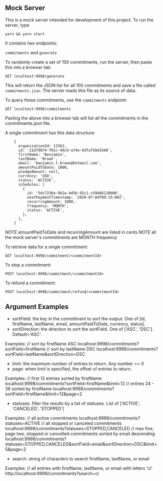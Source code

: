 ## Mock Server

This is a mock server intended for development of this project.  To run the server, type

`yarn && yarn start`

It contains two endpoints:

`commitments` and `generate`

To randomly create a set of 100 commitments, run the server, then paste this into a browser tab:

`GET localhost:9998/generate`

This will return the JSON list for all 100 commitments and save a file called `commitments.json`.  The server reads this file as its source of data.

To query these commitments, use the `commitments` endpoint:

`GET localhost:9998/commitments`

Pasting the above into a browser tab will list all the commitments in the commitments.json file.

A single commitment has this data structure:

```
    {
      organizationId: 12363,
      id: '21d79074-f01c-40cd-a74e-93fa758e5568',
      firstName: 'Benjamin',
      lastName: 'Brown',
      email: 'benjamin.t.brown@hotmail.com',
      amountPaidToDate: 1000,
      pledgeAmount: null,
      currency: 'USD',
      status: 'ACTIVE',
      schedules: [
        {
          id: '5dc7236e-9b2a-4d5b-92c1-c59b86120b06',
          nextPaymentTimestamp: '2020-07-04T09:35:00Z',
          recurringAmount: 1000,
          frequency: 'MONTH',
          status: 'ACTIVE',
        },
      ],
    }
```

*NOTE* amountPaidToDate and recurringAmount are listed in cents
*NOTE* all the mock server's commitments are MONTH frequency

To retrieve data for a single commitment:

`GET localhost:9998/commitment/<commitmentId>`

To stop a commitment:

`POST localhost:9998/commitment/<commitmentId>`

To refund a commitment:

`POST localhost:9998/commitment/refund/<commitmentId>`

## Argument Examples

- sortField: the key in the commitment to sort the output.  One of [id, firstName, lastName, email, amountPaidToDate, currency, status].
- sortDirection: the direction to sort the sortField.  One of ['ASC', 'DSC'].  Default='ASC'.

Examples: 
  // sort by firstName ASC
  localhost:9998/commitments?sortField=firstName
  // sort by lastName DSC
  localhost:9998/commitments?sortField=lastName&sortDirection=DSC

- limit: the maximum number of entries to return.  Any number >= 0
- page: when limit is specified, the offset of entries to return.

Examples: 
  // first 12 entries sorted by firstName: 
  localhost:9998/commitments?sortField=firstName&limit=12
  // entries 24 - 36 sorted by firstName
  localhost:9998/commitments?sortField=firstName&limit=12&page=2

- statuses: filter the results by a list of statuses.  List of ['ACTIVE', 'CANCELED', 'STOPPED']

Examples: 
  // all active commitments
  localhost:9998/commitments?statuses=ACTIVE
  // all stopped or canceled commitments
  localhost:9998/commitments?statuses=STOPPED,CANCELED
  // max five, page two, stopped or cancelled commitments sorted by email descending
  localhost:9998/commitments?statuses=STOPPED,CANCELED&sortField=email&sortDirection=DSC&limit=5&page=2

- search: string of characters to search firstName, lastName, or email

Examples:
  // all entries with firstName, lastName, or email with letters 'cl'
  http://localhost:9998/commitments?search=cl